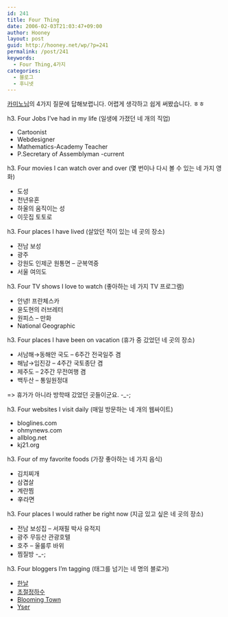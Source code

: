 ```yaml
---
id: 241
title: Four Thing
date: 2006-02-03T21:03:47+09:00
author: Hooney
layout: post
guid: http://hooney.net/wp/?p=241
permalink: /post/241
keywords:
  - Four Thing,4가지
categories:
  - 블로그
  - 후니넷
---
```

[카미노님](http://khs.be/wp)의 4가지 질문에 답해보렵니다. 어렵게 생각하고 쉽게 써봤습니다. ㅎㅎ

h3. Four Jobs I&rsquo;ve had in my life (일생에 가졌던 네 개의 직업)

  * Cartoonist
  * Webdesigner
  * Mathematics-Academy Teacher
  * P.Secretary of Assemblyman -current

h3. Four movies I can watch over and over (몇 번이나 다시 볼 수 있는 네 가지 영화)

  * 도성
  * 천년유혼
  * 하울의 움직이는 성
  * 이웃집 토토로

h3. Four places I have lived (살았던 적이 있는 네 곳의 장소)

  * 전남 보성
  * 광주
  * 강원도 인제군 원통면 &#8211; 군복역중
  * 서울 여의도

h3. Four TV shows I love to watch (좋아하는 네 가지 TV 프로그램)

  * 안녕! 프란체스카
  * 윤도현의 러브레터
  * 원피스 &#8211; 만화
  * National Geographic

h3. Four places I have been on vacation (휴가 중 갔었던 네 곳의 장소)

  * 서남해&rarr;동해안 국도 &#8211; 6주간 전국일주 겸
  * 해남&rarr;임진강 &#8211; 4주간 국토종단 겸
  * 제주도 &#8211; 2주간 무전여행 겸
  * 백두산 &#8211; 통일원정대

=> 휴가가 아니라 방학때 갔었던 곳들이군요. -_-;

h3. Four websites I visit daily (매일 방문하는 네 개의 웹싸이트)

  * bloglines.com
  * ohmynews.com
  * allblog.net
  * kj21.org

h3. Four of my favorite foods (가장 좋아하는 네 가지 음식)

  * 김치찌개
  * 삼겹살
  * 계란찜
  * 辛라면

h3. Four places I would rather be right now (지금 있고 싶은 네 곳의 장소)

  * 전남 보성집 &#8211; 서재필 박사 유적지
  * 광주 무등산 관광호텔
  * 호주 &#8211; 울룰루 바위
  * 찜질방 -_-;

h3. Four bloggers I&rsquo;m tagging (태그를 넘기는 네 명의 블로거)

  * [한날](http://www.hannal.com/blog)
  * [초절정하수](http://blog.ohmynews.com/goldenbug)
  * [Blooming Town](http://pionelle.net/wp)
  * [Yser](http://yser.egloos.com/)
